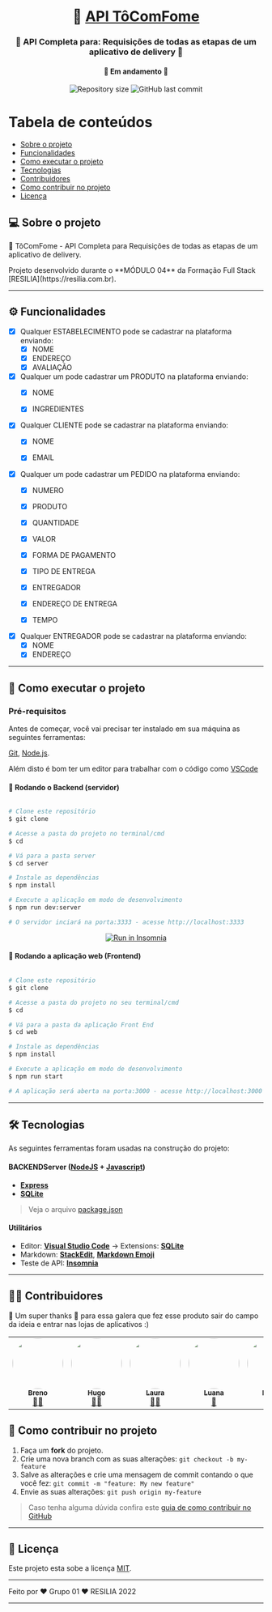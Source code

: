 
<h1 align="center">
     🍕 <a href="#" alt="site do ecoleta"> API TôComFome </a>
</h1>

<h3 align="center">
     🍔 API Completa para:
Requisições de todas as etapas de um aplicativo de delivery 💛
</h3>

<h4 align="center">🚧 Em andamento 🚧</h4>

<p align="center">
  <img alt="Repository size" src="https://img.shields.io/github/repo-size/Lauracastro27/Projeto-Final-M4?style=for-the-badge">
  <img alt="GitHub last commit" src="https://img.shields.io/github/contributors/Lauracastro27/Projeto-Final-M4?style=for-the-badge">
</p>


Tabela de conteúdos
=================
<!--ts-->
   * [Sobre o projeto](#-sobre-o-projeto)
   * [Funcionalidades](#-sobre-o-projeto)
   * [Como executar o projeto](#-como-executar-o-projeto)
   * [Tecnologias](#-tecnologias)
   * [Contribuidores](#-contribuidores)
   * [Como contribuir no projeto](#-como-contribuir-no-projeto)
   * [Licença](#-como-contribuir-no-projeto)
<!--te-->


## 💻 Sobre o projeto

<p>🍕 TôComFome - API Completa para Requisições de todas as etapas de um aplicativo de delivery.</<p>
<p>Projeto desenvolvido durante o **MÓDULO 04** da Formação Full Stack [RESILIA](https://resilia.com.br).

---

## ⚙️ Funcionalidades

- [x] Qualquer ESTABELECIMENTO pode se cadastrar na plataforma enviando:
  - [x] NOME
  - [x] ENDEREÇO
  - [x] AVALIAÇÃO

- [x] Qualquer um pode cadastrar um PRODUTO na plataforma enviando:
  - [x] NOME
  - [x] INGREDIENTES


- [x] Qualquer CLIENTE pode se cadastrar na plataforma enviando:
  - [x] NOME
  - [x] EMAIL


- [x] Qualquer um pode cadastrar um PEDIDO na plataforma enviando:
  - [x] NUMERO
  - [x] PRODUTO
  - [x] QUANTIDADE
  - [x] VALOR
  - [x] FORMA DE PAGAMENTO
  - [x] TIPO DE ENTREGA
  - [x] ENTREGADOR
  - [x] ENDEREÇO DE ENTREGA
  - [x] TEMPO


- [x] Qualquer ENTREGADOR pode se cadastrar na plataforma enviando:
  - [x] NOME
  - [x] ENDEREÇO

---

## 🚀 Como executar o projeto


### Pré-requisitos

Antes de começar, você vai precisar ter instalado em sua máquina as seguintes ferramentas:

[Git](https://git-scm.com), [Node.js](https://nodejs.org/en/). 

Além disto é bom ter um editor para trabalhar com o código como [VSCode](https://code.visualstudio.com/)

#### 🎲 Rodando o Backend (servidor)

```bash

# Clone este repositório
$ git clone 

# Acesse a pasta do projeto no terminal/cmd
$ cd 

# Vá para a pasta server
$ cd server

# Instale as dependências
$ npm install

# Execute a aplicação em modo de desenvolvimento
$ npm run dev:server

# O servidor inciará na porta:3333 - acesse http://localhost:3333 

```
<p align="center">
  <a href="" target="_blank"><img src="https://insomnia.rest/images/run.svg" alt="Run in Insomnia"></a>
</p>


#### 🧭 Rodando a aplicação web (Frontend)

```bash

# Clone este repositório
$ git clone 

# Acesse a pasta do projeto no seu terminal/cmd
$ cd 

# Vá para a pasta da aplicação Front End
$ cd web

# Instale as dependências
$ npm install

# Execute a aplicação em modo de desenvolvimento
$ npm run start

# A aplicação será aberta na porta:3000 - acesse http://localhost:3000

```
---

## 🛠 Tecnologias

As seguintes ferramentas foram usadas na construção do projeto:


#### **BACKEND**[](https://github.com/Lauracastro27/Projeto-Final-M4)**Server**  ([NodeJS](https://nodejs.org/en/)  +  [Javascript](https://www.typescriptlang.org/))

-   **[Express](https://expressjs.com/)**
-   **[SQLite](https://github.com/mapbox/node-sqlite3)**

> Veja o arquivo  [package.json](https://github.com/Lauracastro27/Projeto-Final-M4/package.json)


#### [](https://github.com/Lauracastro27/Projeto-Final-M4)**Utilitários**

-   Editor:  **[Visual Studio Code](https://code.visualstudio.com/)**  → Extensions:  **[SQLite](https://marketplace.visualstudio.com/items?itemName=alexcvzz.vscode-sqlite)**
-   Markdown:  **[StackEdit](https://stackedit.io/)**,  **[Markdown Emoji](https://gist.github.com/rxaviers/7360908)**
-   Teste de API:  **[Insomnia](https://insomnia.rest/)**

---

## 👨‍💻 Contribuidores

💜 Um super thanks 👏 para essa galera que fez esse produto sair do campo da ideia e entrar nas lojas de aplicativos :)

<table>
  <tr>
    <td align="center"><a href="https://github.com/Garduciz"><img style="border-radius: 50%;" src="https://avatars.githubusercontent.com/u/94760419?s=100&v=4" width="100px;" alt=""/><br /><sub><b>Breno</b></sub></a><br /><a href="https://github.com/Garduciz" title="Github">👨‍🚀</a></td>
    <td align="center"><a href="https://github.com/hugolegramandi"><img style="border-radius: 50%;" src="https://avatars.githubusercontent.com/u/95043315?v=4" width="100px;" alt=""/><br /><sub><b>Hugo</b></sub></a><br /><a href="https://github.com/hugolegramandi" title="Github">👨‍🚀</a></td>
    <td align="center"><a href="https://github.com/Lauracastro27r"><img style="border-radius: 50%;" src="https://avatars.githubusercontent.com/u/96209445?v=4" width="100px;" alt=""/><br /><sub><b>Laura</b></sub></a><br /><a href="https://github.com/Lauracastro27" title="Github">👨‍🚀</a></td>
    <td align="center"><a href="https://github.com/Luana-Developer"><img style="border-radius: 50%;" src="https://avatars.githubusercontent.com/u/96445574?v=4" width="100px;" alt=""/><br /><sub><b>Luana</b></sub></a><br /><a href="https://github.com/Luana-Developer" title="Github">🚀</a></td>
    <td align="center"><a href="https://github.com/Rafael753"><img style="border-radius: 50%;" src="https://avatars.githubusercontent.com/u/96213098?v=4" width="100px;" alt=""/><br /><sub><b>Rafael</b></sub></a><br /><a href="https://github.com/Rafael753" title="Github">🚀</a></td>
    
  </tr>

</table>

## 💪 Como contribuir no projeto

1. Faça um **fork** do projeto.
2. Crie uma nova branch com as suas alterações: `git checkout -b my-feature`
3. Salve as alterações e crie uma mensagem de commit contando o que você fez: `git commit -m "feature: My new feature"`
4. Envie as suas alterações: `git push origin my-feature`
> Caso tenha alguma dúvida confira este [guia de como contribuir no GitHub](./CONTRIBUTING.md)

---

## 📝 Licença

Este projeto esta sobe a licença [MIT](./LICENSE).

---


Feito por ❤️ Grupo 01 ❤️ RESILIA 2022

---
